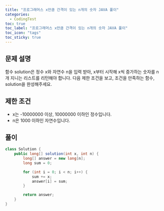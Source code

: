 ```yaml
---
title: "프로그래머스 x만큼 간격이 있는 n개의 숫자 JAVA 풀이"
categories:
  - CodingTest
toc: true
toc_label: "프로그래머스 x만큼 간격이 있는 n개의 숫자 JAVA 풀이"
toc_icon: "tags"
toc_sticky: true
---
```

## 문제 설명
함수 solution은 정수 x와 자연수 n을 입력 받아, x부터 시작해 x씩 증가하는 숫자를 n개 지니는 리스트를 리턴해야 합니다. 다음 제한 조건을 보고, 조건을 만족하는 함수, solution을 완성해주세요.

## 제한 조건
- x는 -10000000 이상, 10000000 이하인 정수입니다.
- n은 1000 이하인 자연수입니다.

## 풀이
```java
class Solution {
    public long[] solution(int x, int n) {
        long[] answer = new long[n];
        long sum = 0;

        for (int i = 0; i < n; i++) {
            sum += x;
            answer[i] = sum;
        }

        return answer;
    }
}
```
